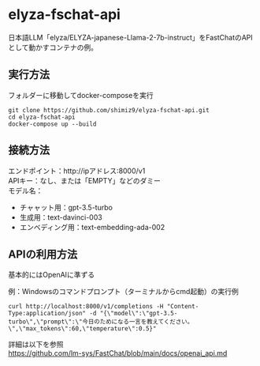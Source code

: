 # elyza-fschat-api
日本語LLM「elyza/ELYZA-japanese-Llama-2-7b-instruct」をFastChatのAPIとして動かすコンテナの例。  

## 実行方法
フォルダーに移動してdocker-composeを実行

```
git clone https://github.com/shimiz9/elyza-fschat-api.git
cd elyza-fschat-api
docker-compose up --build
```

## 接続方法
エンドポイント：http://ipアドレス:8000/v1  
APIキー：なし、または「EMPTY」などのダミー  
モデル名：  
- チャャット用：gpt-3.5-turbo
- 生成用：text-davinci-003
- エンベディング用：text-embedding-ada-002

## APIの利用方法
基本的にはOpenAIに準ずる  

例：Windowsのコマンドプロンプト（ターミナルからcmd起動）の実行例
```
curl http://localhost:8000/v1/completions -H "Content-Type:application/json" -d "{\"model\":\"gpt-3.5-turbo\",\"prompt\":\"今日のためになる一言を教えてください。\",\"max_tokens\":60,\"temperature\":0.5}"
```

詳細は以下を参照  
https://github.com/lm-sys/FastChat/blob/main/docs/openai_api.md
